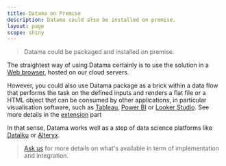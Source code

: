 ```yaml
---
title: Datama on Premise
description: Datama could also be installed on premise.
layout: page
scope: shiny
---
```


> Datama could be packaged and installed on premise.

The straightest way of using Datama certainly is to use the solution in a [Web browser](https://app.datama.io/), hosted on our cloud servers.


However, you could also use Datama package as a brick within a data flow that performs the task on the defined inputs and renders a flat file or a HTML object that can be consumed by other applications, in particular visualisation software, such as [Tableau](https://www.tableau.com/), [Power BI](https://powerbi.microsoft.com) or [Looker Studio](https://lookerstudio.google.com). See more details in the [extension]({{site.url}}/{{site.baseurl}}/core_app/new/integrations.html) part 

In that sense, Datama works well as a step of data science platforms like [DataIku](https://www.dataiku.com/) or [Alteryx](https://www.alteryx.com/).

> [Ask us](https://Datama.io/lets-talk/) for more details on what's available in term of implementation and integration.